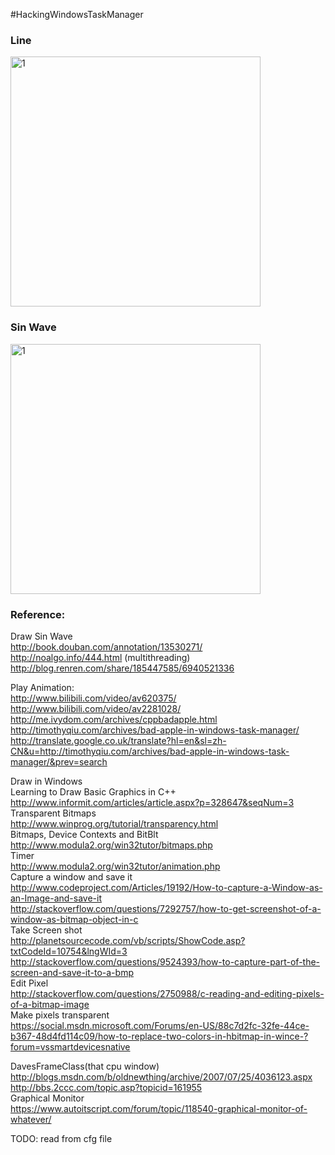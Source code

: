 #HackingWindowsTaskManager

### Line
<img src="https://github.com/mincongzhang/HackIntoWindowsTaskManager/raw/master/cpu_50.bmp" alt="1" title="1" height="400"/>


### Sin Wave
<img src="https://github.com/mincongzhang/HackIntoWindowsTaskManager/raw/master/cpu_sin.bmp" alt="1" title="1" height="400"/>


### Reference:  
Draw Sin Wave  
http://book.douban.com/annotation/13530271/  
http://noalgo.info/444.html (multithreading)  
http://blog.renren.com/share/185447585/6940521336  

Play Animation:  
http://www.bilibili.com/video/av620375/  
http://www.bilibili.com/video/av2281028/  
http://me.ivydom.com/archives/cppbadapple.html  
http://timothyqiu.com/archives/bad-apple-in-windows-task-manager/  
http://translate.google.co.uk/translate?hl=en&sl=zh-CN&u=http://timothyqiu.com/archives/bad-apple-in-windows-task-manager/&prev=search  

Draw in Windows  
Learning to Draw Basic Graphics in C++  
http://www.informit.com/articles/article.aspx?p=328647&seqNum=3  
Transparent Bitmaps  
http://www.winprog.org/tutorial/transparency.html  
Bitmaps, Device Contexts and BitBlt  
http://www.modula2.org/win32tutor/bitmaps.php  
Timer  
http://www.modula2.org/win32tutor/animation.php  
Capture a window and save it  
http://www.codeproject.com/Articles/19192/How-to-capture-a-Window-as-an-Image-and-save-it  
http://stackoverflow.com/questions/7292757/how-to-get-screenshot-of-a-window-as-bitmap-object-in-c  
Take Screen shot  
http://planetsourcecode.com/vb/scripts/ShowCode.asp?txtCodeId=10754&lngWId=3  
http://stackoverflow.com/questions/9524393/how-to-capture-part-of-the-screen-and-save-it-to-a-bmp  
Edit Pixel  
http://stackoverflow.com/questions/2750988/c-reading-and-editing-pixels-of-a-bitmap-image  
Make pixels transparent  
https://social.msdn.microsoft.com/Forums/en-US/88c7d2fc-32fe-44ce-b367-48d4fd114c09/how-to-replace-two-colors-in-hbitmap-in-wince-?forum=vssmartdevicesnative

DavesFrameClass(that cpu window)  
http://blogs.msdn.com/b/oldnewthing/archive/2007/07/25/4036123.aspx  
http://bbs.2ccc.com/topic.asp?topicid=161955  
Graphical Monitor  
https://www.autoitscript.com/forum/topic/118540-graphical-monitor-of-whatever/  


TODO: read from cfg file




